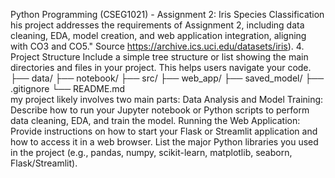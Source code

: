 Python Programming (CSEG1021) - Assignment 2: Iris Species Classification
his project addresses the requirements of Assignment 2, including data cleaning, EDA, model creation, and web application integration, aligning with CO3 and CO5."
Source  https://archive.ics.uci.edu/datasets/iris).
4. Project Structure
Include a simple tree structure or list showing the main directories and files in your project. This helps users navigate your code.
├── data/
├── notebook/
├── src/
├── web_app/
├── saved_model/
├── .gitignore
└── README.md\
my project likely involves two main parts:
Data Analysis and Model Training: Describe how to run your Jupyter notebook or Python scripts to perform data cleaning, EDA, and train the model.
Running the Web Application: Provide instructions on how to start your Flask or Streamlit application and how to access it in a web browser.
List the major Python libraries you used in the project (e.g., pandas, numpy, scikit-learn, matplotlib, seaborn, Flask/Streamlit).
